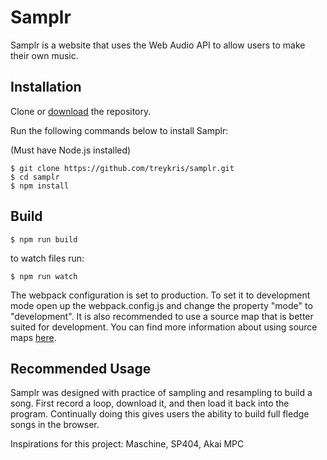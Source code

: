 # Samplr
Samplr is a website that uses the Web Audio API to allow users to make their own music.


## Installation 

Clone or [download](https://github.com/treykris/samplr/archive/master.zip) the repository.

Run the following commands below to install Samplr:

(Must have Node.js installed)

```
$ git clone https://github.com/treykris/samplr.git
$ cd samplr
$ npm install
```


## Build

```
$ npm run build
```

to watch files run:

```
$ npm run watch
```

The webpack configuration is set to production. To set it to development mode open up the webpack.config.js and change the property "mode" to "development". It is also recommended to use a source map that is better suited for development. You can find more information about using source maps [here](https://webpack.js.org/guides/development/#using-source-maps).


## Recommended Usage
Samplr was designed with practice of sampling and resampling to build a song. First record a loop, download it, and then load it back into the program. Continually doing this gives users the ability to build full fledge songs in the browser.

Inspirations for this project: Maschine, SP404, Akai MPC

